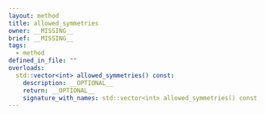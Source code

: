 ```yaml
---
layout: method
title: allowed_symmetries
owner: __MISSING__
brief: __MISSING__
tags:
  - method
defined_in_file: ""
overloads:
  std::vector<int> allowed_symmetries() const:
    description: __OPTIONAL__
    return: __OPTIONAL__
    signature_with_names: std::vector<int> allowed_symmetries() const
---
```

